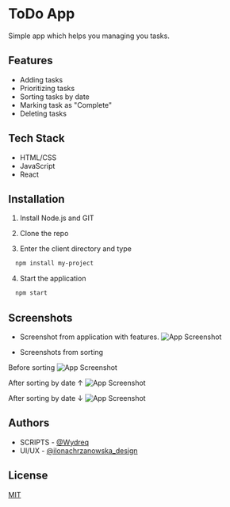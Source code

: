 
# ToDo App

Simple app which helps you managing you tasks.


## Features

- Adding tasks
- Prioritizing tasks
- Sorting tasks by date
- Marking task as "Complete"
- Deleting tasks


## Tech Stack


- HTML/CSS
- JavaScript
- React

## Installation

1. Install Node.js and GIT

2. Clone the repo

3. Enter the client directory and type

```bash
  npm install my-project
```

4. Start the application

```bash
  npm start
```
## Screenshots

- Screenshot from application with features.
![App Screenshot](https://i.postimg.cc/x83K9Gzb/Screen-from-the-App.png)

- Screenshots from sorting

Before sorting
![App Screenshot](https://i.postimg.cc/hGXbV7HH/before-Sorting.png)

After sorting by date ↑
![App Screenshot](https://i.postimg.cc/k48QpPMs/sorting-by-date-up.png)

After sorting by date ↓
![App Screenshot](https://i.postimg.cc/gjWV9tnW/sorting-by-date-down.png)
## Authors

- SCRIPTS - [@Wydreq](https://www.github.com/Wydreq)
- UI/UX - [@ilonachrzanowska_design](https://www.behance.net/ilonachrzano1)


## License

[MIT](https://choosealicense.com/licenses/mit/)

